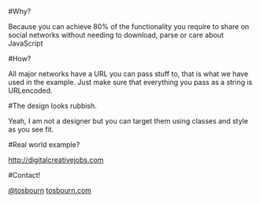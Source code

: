 #Why?

Because you can achieve 80% of the functionality you require to share on social networks without needing to download, parse or care about JavaScript

#How?

All major networks have a URL you can pass stuff to, that is what we have used in the example. Just make sure that everything you pass as a string is URLencoded.

#The design looks rubbish.

Yeah, I am not a designer but you can target them using classes and style as you see fit.

#Real world example?

http://digitalcreativejobs.com

#Contact!

[@tosbourn](https://twitter.com/tosbourn)
[tosbourn.com](http://tosbourn.com)